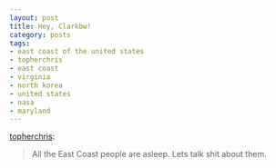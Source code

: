 ```yaml
---
layout: post
title: Hey, Clarkbw!
category: posts
tags:
- east coast of the united states
- topherchris
- east coast
- virginia
- north korea
- united states
- nasa
- maryland
---
```

<p><a href="http://topherchris.com/post/244647618/all-the-east-coast-people-are-asleep-lets-talk">topherchris</a>:</p>

<blockquote><p>All the East Coast people are asleep.  Lets talk shit about them.</p></blockquote>

